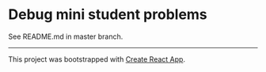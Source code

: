 # Debug mini student problems

See README.md in master branch.

---

This project was bootstrapped with [Create React App](https://github.com/facebook/create-react-app).
